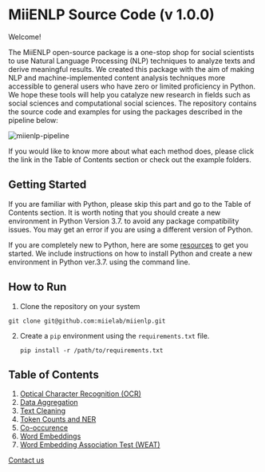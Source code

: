 # MiiENLP Source Code (v 1.0.0)

Welcome! 

The MiiENLP open-source package is a one-stop shop for social scientists to use Natural Language Processing (NLP) techniques to analyze texts and derive meaningful results. We created this package with the aim of making NLP and machine-implemented content analysis techniques more accessible to general users who have zero or limited proficiency in Python. We hope these tools will help you catalyze new research in fields such as social sciences and computational social sciences. The repository contains the source code and examples for using the packages described in the pipeline below: 


![miienlp-pipeline](https://user-images.githubusercontent.com/30983820/207747948-1eb968d8-e46b-4512-8640-308487bf3c01.png)


If you would like to know more about what each method does, please click the link in the Table of Contents section or check out the example folders. 

## Getting Started

If you are familiar with Python, please skip this part and go to the Table of Contents section. It is worth noting that you should create a new environment in Python Version 3.7. to avoid any package compatibility issues. You may get an error if you are using a different version of Python. 

If you are completely new to Python, here are some [resources](https://github.com/miielab/miienlp/blob/afa9ff87adc58c1d447f538ab4d91b791b27662c/examples/python_installation.md) to get you started. We include instructions on how to install Python and create a new environment in Python ver.3.7. using the command line. 

## How to Run 

1. Clone the repository on your system

  ```
  git clone git@github.com:miielab/miienlp.git
  ```

2. Create a ```pip``` environment using the ```requirements.txt``` file.

   ```
   pip install -r /path/to/requirements.txt
   ```


## Table of Contents

1. [Optical Character Recognition (OCR)](https://github.com/miielab/miienlp/tree/main/miienlp/ocr)
2. [Data Aggregation](https://github.com/miielab/miienlp/tree/main/miienlp/aggregation)
3. [Text Cleaning](https://github.com/miielab/miienlp/tree/main/miienlp/text_cleaning)
4. [Token Counts and NER](https://github.com/miielab/miienlp/tree/main/miienlp/token)
5. [Co-occurence](https://github.com/miielab/miienlp/tree/main/miienlp/co_occurrence)
6. [Word Embeddings](https://github.com/miielab/miienlp/tree/main/miienlp/embeddings) 
7. [Word Embedding Association Test (WEAT)](https://github.com/miielab/miienlp/tree/main/miienlp/weat)

[Contact us](https://www.miielab.com/contact)

